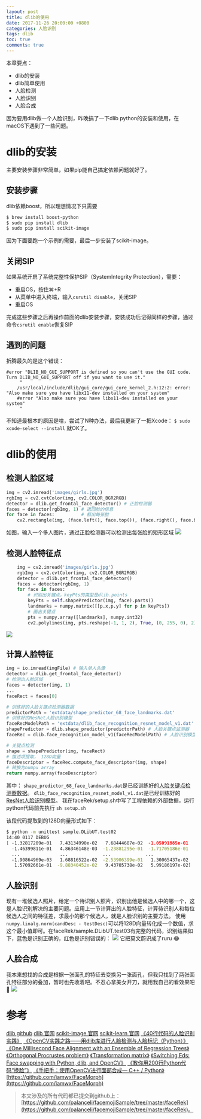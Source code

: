 ```yaml
---
layout: post
title: dlib的使用
date: 2017-11-26 20:00:00 +0800
categories: 人脸识别
tags: dlib
toc: true
comments: true
---
```

本章要点：
- dlib的安装
- dlib简单使用
- 人脸检测
- 人脸识别
- 人脸合成

<!-- more -->
因为要用dlib做一个人脸识别，昨晚搞了一下dlib python的安装和使用，在macOS下遇到了一些问题。
# dlib的安装
主要安装步骤非常简单，如果pip能自己搞定依赖问题就好了。
## 安装步骤
dlib依赖boost，所以理想情况下只需要
``` bash
$ brew install boost-python
$ sudo pip install dlib
$ sudo pip install scikit-image
```
因为下面要跑一个示例的需要，最后一步安装了scikit-image。

## 关闭SIP
如果系统开启了系统完整性保护SIP（SystemIntegrity Protection），需要：
- 重启OS，按住⌘+R
- 从菜单中进入终端，输入`csrutil disable`，关闭SIP
- 重启OS

完成这些步骤之后再操作前面的dlib安装步骤，安装成功后记得同样的步骤，通过命令`csrutil enable`恢复SIP

## 遇到的问题
折腾最久的是这个错误：
```
#error "DLIB_NO_GUI_SUPPORT is defined so you can't use the GUI code.  Turn DLIB_NO_GUI_SUPPORT off if you want to use it."
     ^
    /usr/local/include/dlib/gui_core/gui_core_kernel_2.h:12:2: error: "Also make sure you have libx11-dev installed on your system"
    #error "Also make sure you have libx11-dev installed on your system"
     ^
```
不知道最根本的原因是啥，尝试了N种办法，最后我更新了一把Xcode：
`$ sudo xcode-select --install`
就OK了。

# dlib的使用
## 检测人脸区域
``` python
img = cv2.imread('images/girls.jpg')
rgbImg = cv2.cvtColor(img, cv2.COLOR_BGR2RGB)
detector = dlib.get_frontal_face_detector() # 正脸检测器
faces = detector(rgbImg, 1) # 返回脸的信息
for face in faces:          # 框出每张脸
    cv2.rectangle(img, (face.left(), face.top()), (face.right(), face.bottom()), (0, 255, 0), 1)
```
如图，输入一个多人图片，通过正脸检测器可以检测出每张脸的矩形区域
![](1126dlib/img01.png)

## 检测人脸特征点
``` python
    img = cv2.imread('images/girls.jpg')
    rgbImg = cv2.cvtColor(img, cv2.COLOR_BGR2RGB)
    detector = dlib.get_frontal_face_detector()
    faces = detector(rgbImg, 1)
    for face in faces:
        # 识别出关键点，keyPts的类型是dlib.points
        keyPts = self.shapePredictor(img, face).parts()
        landmarks = numpy.matrix([[p.x,p.y] for p in keyPts]) 
        # 画出关键点
        pts = numpy.array([landmarks], numpy.int32)
        cv2.polylines(img, pts.reshape(-1, 1, 2), True, (0, 255, 0), 2)
```
![](1126dlib/img03.png)

## 计算人脸特征
``` python
img = io.imread(imgFile) # 输入单人头像
detector = dlib.get_frontal_face_detector()
# 检测出人脸区域
faces = detector(img, 1)
...
faceRect = faces[0]

# 训练好的人脸关键点检测器数据
predictorPath = 'extdata/shape_predictor_68_face_landmarks.dat'
# 训练好的ResNet人脸识别模型
faceRecModelPath = 'extdata/dlib_face_recognition_resnet_model_v1.dat'
shapePredictor = dlib.shape_predictor(predictorPath) # 人脸关键点监测器
faceRec = dlib.face_recognition_model_v1(faceRecModelPath) # 人脸识别模型

# 关键点检测
shape = shapePredictor(img, faceRect)
# 描述项提取， 128D向量
faceDescriptor = faceRec.compute_face_descriptor(img, shape)
# 转换为numpu array
return numpy.array(faceDescriptor)
```
其中：
`shape_predictor_68_face_landmarks.dat`是已经训练好的[人脸关键点检测器数据](http://dlib.net/files/shape_predictor_68_face_landmarks.dat.bz2)。
`dlib_face_recognition_resnet_model_v1.dat`是已经训练好的[ResNet人脸识别模型](http://dlib.net/files/dlib_face_recognition_resnet_model_v1.dat.bz2)。
我在faceRek/setup.sh中写了工程依赖的外部数据，运行python代码前先执行
`sh setup.sh`

该段代码提取到的128D向量形式如下：
``` bash
$ python -m unittest sample.DLibUT.test02
14:40 0117 DEBUG    
[ -1.32817209e-01   7.43134990e-02   7.68444687e-02  -1.05091885e-01
  -1.46399811e-01   4.86346148e-03  -1.23881295e-01  -1.71705186e-01
  ...               ...             ...             ...
  -1.90864969e-03   1.68816522e-02  -2.53906399e-01   1.30065437e-02
   1.57092661e-01  -9.88340452e-02   9.43705738e-02   5.99186197e-02]
```

## 人脸识别
现有一堆候选人照片，给定一个待识别人照片，识别出他是候选人中的哪一个，这是人脸识别解决的主要问题。应用上一节计算出的人脸特征，计算待识别人和每位候选人之间的特征差，求最小的那个候选人，就是人脸识别的主要方法。
使用`numpy.linalg.norm(candDesc - testDesc)`可以将128D向量转化成一个数值，求这个最小值即可。在faceRek/sample.DLibUT.test03有完整的代码，识别结果如下，蓝色是识别正确的，红色是识别错误的：
![](1126dlib/img02.png)
它把莫文蔚识成了ruru 😂

## 人脸合成
我本来想找的合成是根据一张面孔的特征去变换另一张面孔，但我只找到了两张面孔特征部分的叠加，暂时也先收着吧。不忍心拿美女开刀，就用我自己的看效果吧🤣
![](1126dlib/img04.png)


# 参考
[dlib github](https://github.com/davisking/dlib)
[dlib 官网](http://dlib.net/)
[scikit-image 官网](http://scikit-image.org)
[scikit-learn 官网](http://scikit-learn.org/stable/)
[《40行代码的人脸识别实践》](http://blog.csdn.net/xingchenbingbuyu/article/details/68482838?ref=myrecommend)
[《OpenCV实践之路——用dlib库进行人脸检测与人脸标记（Python）》](http://blog.csdn.net/xingchenbingbuyu/article/details/51116354)
[《One Millisecond Face Alignment with an Ensemble of Regression Trees》](http://www.csc.kth.se/~vahidk/papers/KazemiCVPR14.pdf)
[《Orthogonal Procrustes problem》](https://en.wikipedia.org/wiki/Orthogonal_Procrustes_problem)
[《Transformation matrix》](https://en.wikipedia.org/wiki/Transformation_matrix#Affine_transformations)
[《Switching Eds: Face swapping with Python, dlib, and OpenCV》](http://matthewearl.github.io/2015/07/28/switching-eds-with-python/)
[《教你用200行Python代码“换脸”》](http://geek.csdn.net/news/detail/36873)
[《手把手：使用OpenCV进行面部合成— C++ / Python》](https://mp.weixin.qq.com/s?__biz=MjM5MTQzNzU2NA==&mid=2651641340&idx=1&sn=29e39cb6113120fe73b3c397f1c9d555)
[https://github.com/iamwx/FaceMorph](https://github.com/iamwx/FaceMorph)


> 本文涉及的所有代码都已提交到github上：
[https://github.com/palanceli/facemojiSample/tree/master/faceRek](https://github.com/palanceli/facemojiSample/tree/master/faceRek)。